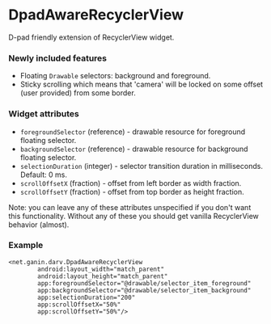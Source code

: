 # DpadAwareRecyclerView
D-pad friendly extension of RecyclerView widget.

### Newly included features
 - Floating `Drawable` selectors: background and foreground.
 - Sticky scrolling which means that 'camera' will be locked on some offset (user provided) from some border.

### Widget attributes
 - `foregroundSelector` (reference) - drawable resource for foreground floating selector.
 - `backgroundSelector` (reference) - drawable resource for background floating selector.
 - `selectionDuration` (integer) - selector transition duration in milliseconds. Default: 0 ms.
 - `scrollOffsetX` (fraction) - offset from left border as width fraction.
 - `scrollOffsetY` (fraction) - offset from top border as height fraction.

Note: you can leave any of these attributes unspecified if you don't want this functionality. Without any of these you should get vanilla RecyclerView behavior (almost).

### Example
````
<net.ganin.darv.DpadAwareRecyclerView
        android:layout_width="match_parent"
        android:layout_height="match_parent"
        app:foregroundSelector="@drawable/selector_item_foreground"
        app:backgroundSelector="@drawable/selector_item_background"
        app:selectionDuration="200"
        app:scrollOffsetX="50%"
        app:scrollOffsetY="50%"/>
 ````
